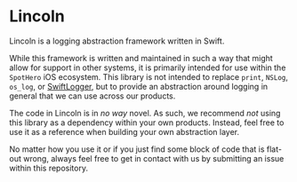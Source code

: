 # Lincoln

Lincoln is a logging abstraction framework written in Swift.

While this framework is written and maintained in such a way that might allow for support in other systems, it is primarily intended for use within the `SpotHero` iOS ecosystem. This library is not intended to replace `print`, `NSLog`, `os_log`, or [SwiftLogger](https://github.com/apple/swift-log), but to provide an abstraction around logging in general that we can use across our products.

The code in Lincoln is in _no way_ novel. As such, we recommend _not_ using this library as a dependency within your own products. Instead, feel free to use it as a reference when building your own abstraction layer.

No matter how you use it or if you just find some block of code that is flat-out wrong, always feel free to get in contact with us by submitting an issue within this repository.




